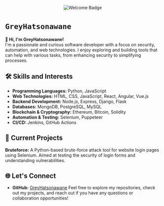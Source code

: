 <p align="center">
  <img src="https://img.shields.io/badge/Welcome%20to%20My%20Profile-%F0%9F%91%8B%20%F0%9F%8E%89-blue" alt="Welcome Badge">
</p>

# **`GreyHatsonawane`**

**👋 Hi, I'm GreyHatsonawane!**  
I'm a passionate and curious software developer with a focus on security, automation, and web technologies. I enjoy exploring and building tools that can help with various tasks, from enhancing security to simplifying processes.

## 🛠️ Skills and Interests

- **Programming Languages:** Python, JavaScript
- **Web Technologies:** HTML, CSS, JavaScript, React, Angular, Vue.js
- **Backend Development:** Node.js, Express, Django, Flask
- **Databases:** MongoDB, PostgreSQL, MySQL
- **Blockchain & Cryptography:** Ethereum, Bitcoin, Solidity
- **Automation & Testing:** Selenium, Puppeteer
- **CI/CD:** Jenkins, GitHub Actions

## 🚀 Current Projects

**Bruteforce:** A Python-based brute-force attack tool for website login pages using Selenium. Aimed at testing the security of login forms and understanding vulnerabilities.

## 🌐 Let's Connect

- **GitHub:** [GreyHatsonawane](https://github.com/GreyHatsonawane)
Feel free to explore my repositories, check out my projects, and reach out if you have any questions or collaboration opportunities!
